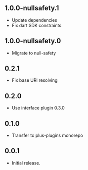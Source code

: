 ## 1.0.0-nullsafety.1

- Update dependencies
- Fix dart SDK constraints

## 1.0.0-nullsafety.0

- Migrate to null-safety

## 0.2.1

- Fix base URI resolving

## 0.2.0

- Use interface plugin 0.3.0

## 0.1.0

- Transfer to plus-plugins monorepo

## 0.0.1

- Initial release.
